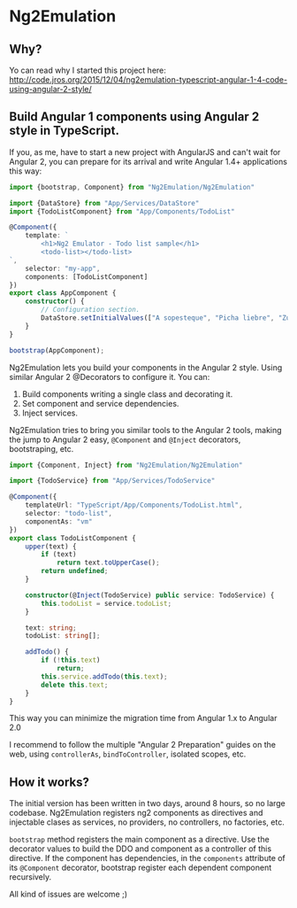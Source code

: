 # Ng2Emulation

## Why?

Yo can read why I started this project here: http://code.jros.org/2015/12/04/ng2emulation-typescript-angular-1-4-code-using-angular-2-style/

## Build Angular 1 components using Angular 2 style in TypeScript.

If you, as me, have to start a new project with AngularJS and  can't wait for Angular 2, you can prepare for its arrival and write Angular 1.4+ applications this way:

```typeScript
import {bootstrap, Component} from "Ng2Emulation/Ng2Emulation"

import {DataStore} from "App/Services/DataStore"
import {TodoListComponent} from "App/Components/TodoList"

@Component({
    template: `
        <h1>Ng2 Emulator - Todo list sample</h1>
        <todo-list></todo-list>
`,
    selector: "my-app",
    components: [TodoListComponent]
})
export class AppComponent {
    constructor() {
        // Configuration section.
        DataStore.setInitialValues(["A sopesteque", "Picha liebre", "Zurre mierdas", "Chupa candaos", "Cascoporro"]);
    }
}

bootstrap(AppComponent);
```

Ng2Emulation lets you build your components in the Angular 2 style. Using similar Angular 2 @Decorators to configure it. You can:

1. Build components writing a single class and decorating it.
2. Set component and service dependencies.
3. Inject services.

Ng2Emulation tries to bring you similar tools to the Angular 2 tools, making the jump to Angular 2 easy, `@Component` and `@Inject` decorators, bootstraping, etc.

````typeScript
import {Component, Inject} from "Ng2Emulation/Ng2Emulation"

import {TodoService} from "App/Services/TodoService"

@Component({
    templateUrl: "TypeScript/App/Components/TodoList.html",
    selector: "todo-list",
    componentAs: "vm"
})
export class TodoListComponent {
    upper(text) {
        if (text)
            return text.toUpperCase();
        return undefined;
    }

    constructor(@Inject(TodoService) public service: TodoService) {
        this.todoList = service.todoList;
    }

    text: string;
    todoList: string[];

    addTodo() {
        if (!this.text)
            return;
        this.service.addTodo(this.text);
        delete this.text;
    }
}
````

This way you can minimize the migration time from Angular 1.x to Angular 2.0

I recommend to follow the multiple "Angular 2 Preparation" guides on the web, using `controllerAs`, `bindToController`, isolated scopes, etc.

## How it works?

The initial version has been written in two days, around 8 hours, so no large codebase.
Ng2Emulation registers ng2 components as directives and injectable clases as services, no providers, no controllers, no factories, etc.

`bootstrap` method registers the main component as a directive. Use the decorator values to build the DDO and component as a controller of this directive. If the component has dependencies, in the `components` attribute of its `@Component` decorator, bootstrap register each dependent component recursively.

All kind of issues are welcome ;)

